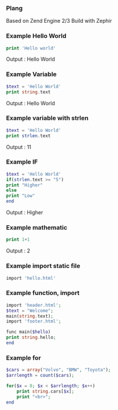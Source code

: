 ### Plang
Based on Zend Engine 2/3
Build with Zephir

### Example Hello World
```php
print 'Hello world'
```
Output : Hello World

### Example Variable

```php
$text = 'Hello World'
print string.text
```
Output : Hello World

### Example variable with strlen
```php
$text = 'Hello World'
print strlen.text
```
Output : 11

### Example IF

```php
$text = 'Hello World'
if(strlen.text >= "5")
print "Higher"
else
print "Low"
end
```
Output : Higher

### Example mathematic
```php
print 1+1
```
Output : 2

### Example import static file
```php
import 'hello.html'
```
### Example function, import
```php
import 'header.html';
$text = "Welcome";
main(string.text);
import 'footer.html';

func main($hello)
print string.hello;
end
```
### Example for
```php
$cars = array("Volvo", "BMW", "Toyota");
$arrlength = count($cars);

for($x = 0; $x < $arrlength; $x++)
    print string.cars[$x];
    print "<br>";
end
```
